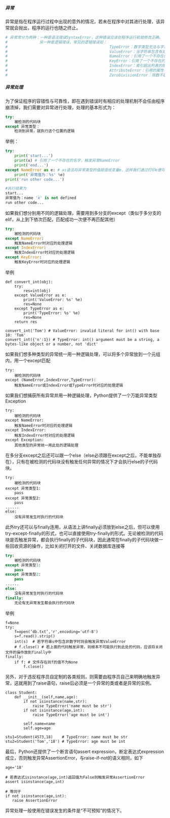 #####   异常  
异常是指在程序运行过程中出现的意外的情况，若未在程序中对其进行处理，该异常就会抛出，程序的运行也随之终止。    
```python
# 异常常分为两种：一种是语法错误SyntaxError，这种错误应该在程序运行前就修改正确。  
#              另一种是逻辑错误，常见的逻辑错误如：
#                                             TypeError：数字类型无法与字符串类型相加                                              
#                                             ValueError：当字符串包含有非数字的值时，无法转成int类型                                              
#                                             NameError：引用了一个不存在的名字x
#                                             KeyError：引用了一个不存在的key
#                                             IndexError：索引超出列表的限制
#                                             AttributeError：引用的属性不存在
#                                             ZeroDivisionError：除数不能为0

```
#####   异常处理  
为了保证程序的容错性与可靠性，即在遇到错误时有相应的处理机制不会任由程序崩溃掉，我们需要对异常进行处理，处理的基本形式为：  
```python
try:  
    被检测的代码块 
except 异常类型：
    检测到异常，就执行这个位置的逻辑
```
举例：  
```python
try:
    print('start...')
    print(x) # 引用了一个不存在的名字，触发异常NameError
    print('end...')
except NameError as e: # as语法将异常类型的值赋值给变量e，这样我们通过打印e便可以知道错误的原因
    print('异常值为：%s' %e)
print('run other code...')

#执行结果为
start...
异常值为：name 'x' is not defined
run other code...
```
如果我们想分别用不同的逻辑处理，需要用到多分支的except（类似于多分支的elif，从上到下依次匹配，匹配成功一次便不再匹配其他）  
```python
try:
    被检测的代码块
except NameError:
    触发NameError时对应的处理逻辑
except IndexError:
    触发IndexError时对应的处理逻辑
except KeyError:
    触发KeyError时对应的处理逻辑
```
举例  
```
def convert_int(obj):
    try:
        res=int(obj)
    except ValueError as e:
        print('ValueError: %s' %e)
        res=None
    except TypeError as e:
        print('TypeError: %s' %e)
        res=None
    return res

convert_int('Tom') # ValueError: invalid literal for int() with base 10: 'Tom'
convert_int({'n':1}) # TypeError: int() argument must be a string, a bytes-like object or a number, not 'dict'
```
如果我们想多种类型的异常统一用一种逻辑处理，可以将多个异常放到一个元组内，用一个except匹配  
```
try:
    被检测的代码块
except (NameError,IndexError,TypeError):
    触发NameError或IndexError或TypeError时对应的处理逻辑
```
 如果我们想捕获所有异常并用一种逻辑处理，Python提供了一个万能异常类型Exception  
```
try:
    被检测的代码块
except NameError:
    触发NameError时对应的处理逻辑
except IndexError:
    触发IndexError时对应的处理逻辑
except Exception:
    其他类型的异常统一用此处的逻辑处理
```
在多分支except之后还可以跟一个else（else必须跟在except之后，不能单独存在），只有在被检测的代码块没有触发任何异常的情况下才会执行else的子代码块。  
```
try:
    被检测的代码块
except 异常类型1:
    pass
except 异常类型2:
    pass
......
else:
    没有异常发生时执行的代码块
```
 此外try还可以与finally连用，从语法上讲finally必须放到else之后，但可以使用try-except-finally的形式，也可以直接使用try-finally的形式。无论被检测的代码块是否触发异常，都会执行finally的子代码块，因此通常在finally的子代码块做一些回收资源的操作，比如关闭打开的文件、关闭数据库连接等  
 
```python
try: 
    被检测的代码块 
except 异常类型1: 
    pass 
except 异常类型2: 
    pass 
...... 
else: 
    没有异常发生时执行的代码块 
finally: 
    无论有无异常发生都会执行的代码块
```
举例  
```
f=None
try:
    f=open(‘db.txt’,'r',encoding='utf-8')
    s=f.read().strip()
    int(s)  # 若字符串s中包含非数字时则会触发异常ValueError
    # f.close() # 若上面的代码触发异常，则根本不可能执行到此处的代码，应该将关闭文件的操作放到finally中
finally:
    if f: # 文件存在则f的值不为None
        f.close()
```

另外，对于违反程序员自定制的各类规则，则需要由程序员自己来明确地触发异常，这就用到了raise语句，raise后必须是一个异常的类或者是异常的实例。  
```
class Student:
    def __init__(self,name,age):
        if not isinstance(name,str):
            raise TypeError('name must be str')
        if not isinstance(age,int):
            raise TypeError('age must be int')

        self.name=name
        self.age=age

stu1=Student(4573,18)    # TypeError: name must be str
stu2=Student('Tom','18') # TypeError: age must be int
```
 最后，Python还提供了一个断言语句assert expression，断定表达式expression成立，否则触发异常AssertionError，与raise-if-not的语义相同，如下  
 ```
age='18'

# 若表达式isinstance(age,int)返回值为False则触发异常AssertionError
assert isinstance(age,int)

# 等同于
if not isinstance(age,int):
    raise AssertionError
```
异常处理一般使用在错误发生的条件是“不可预知”的情况下。  

